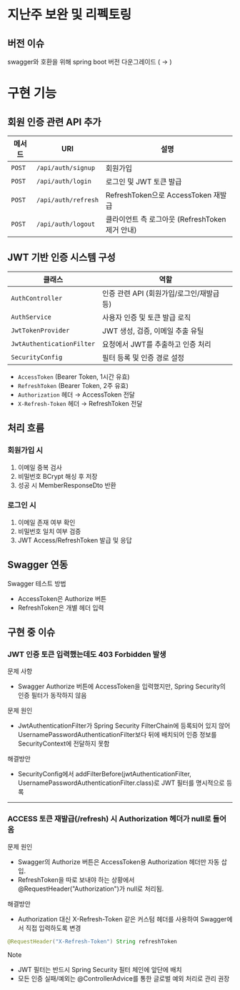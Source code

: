 # 지난주 보완 및 리펙토링

## 버전 이슈

swagger와 호환을 위해 spring boot 버전 다운그레이드 ( → )

# 구현 기능

## 회원 인증 관련 API 추가

| 메서드 | URI                 | 설명                                            |
| ------ | ------------------- | ----------------------------------------------- |
| `POST` | `/api/auth/signup`  | 회원가입                                        |
| `POST` | `/api/auth/login`   | 로그인 및 JWT 토큰 발급                         |
| `POST` | `/api/auth/refresh` | RefreshToken으로 AccessToken 재발급             |
| `POST` | `/api/auth/logout`  | 클라이언트 측 로그아웃 (RefreshToken 제거 안내) |

## JWT 기반 인증 시스템 구성

| 클래스                    | 역할                                      |
| ------------------------- | ----------------------------------------- |
| `AuthController`          | 인증 관련 API (회원가입/로그인/재발급 등) |
| `AuthService`             | 사용자 인증 및 토큰 발급 로직             |
| `JwtTokenProvider`        | JWT 생성, 검증, 이메일 추출 유틸          |
| `JwtAuthenticationFilter` | 요청에서 JWT를 추출하고 인증 처리         |
| `SecurityConfig`          | 필터 등록 및 인증 경로 설정               |

- `AccessToken` (Bearer Token, 1시간 유효)
- `RefreshToken` (Bearer Token, 2주 유효)
- `Authorization` 헤더 → AccessToken 전달
- `X-Refresh-Token` 헤더 → RefreshToken 전달

## 처리 흐름

### 회원가입 시

1. 이메일 중복 검사
2. 비밀번호 BCrypt 해싱 후 저장
3. 성공 시 MemberResponseDto 반환

### 로그인 시

1. 이메일 존재 여부 확인
2. 비밀번호 일치 여부 검증
3. JWT Access/RefreshToken 발급 및 응답

## Swagger 연동

Swagger 테스트 방법

- AccessToken은 Authorize 버튼
- RefreshToken은 개별 헤더 입력

## 구현 중 이슈

### JWT 인증 토큰 입력했는데도 403 Forbidden 발생

문제 사항

- Swagger Authorize 버튼에 AccessToken을 입력했지만, Spring Security의 인증 필터가 동작하지 않음

문제 원인

- JwtAuthenticationFilter가 Spring Security FilterChain에 등록되어 있지 않어 UsernamePasswordAuthenticationFilter보다 뒤에 배치되어 인증 정보를 SecurityContext에 전달하지 못함

해결방안

- SecurityConfig에서 addFilterBefore(jwtAuthenticationFilter, UsernamePasswordAuthenticationFilter.class)로 JWT 필터를 명시적으로 등록

---

### ACCESS 토큰 재발급(/refresh) 시 Authorization 헤더가 null로 들어옴

문제 원인

- Swagger의 Authorize 버튼은 AccessToken용 Authorization 헤더만 자동 삽입.
- RefreshToken을 따로 보내야 하는 상황에서 @RequestHeader("Authorization")가 null로 처리됨.

해결방안

- Authorization 대신 X-Refresh-Token 같은 커스텀 헤더를 사용하여 Swagger에서 직접 입력하도록 변경

```java
@RequestHeader("X-Refresh-Token") String refreshToken
```

> [!NOTE]
>
> - JWT 필터는 반드시 Spring Security 필터 체인에 앞단에 배치
> - 모든 인증 실패/예외는 @ControllerAdvice를 통한 글로벌 예외 처리로 관리 권장
